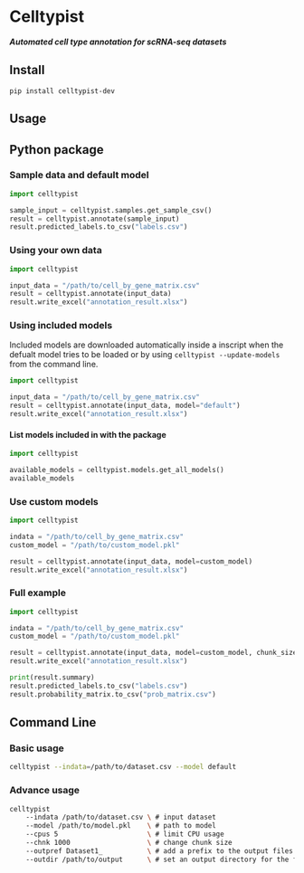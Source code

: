 # Celltypist

**_Automated cell type annotation for scRNA-seq datasets_**

## Install

```console
pip install celltypist-dev
```

## Usage

## Python package

### Sample data and default model

```python
import celltypist

sample_input = celltypist.samples.get_sample_csv()
result = celltypist.annotate(sample_input)
result.predicted_labels.to_csv("labels.csv")
```

### Using your own data

```python
import celltypist

input_data = "/path/to/cell_by_gene_matrix.csv"
result = celltypist.annotate(input_data)
result.write_excel("annotation_result.xlsx")
```

### Using included models

Included models are downloaded automatically inside a inscript when the defualt model tries to be loaded or by using `celltypist --update-models` from the command line.

```python
import celltypist

input_data = "/path/to/cell_by_gene_matrix.csv"
result = celltypist.annotate(input_data, model="default")
result.write_excel("annotation_result.xlsx")
```

#### List models included in with the package

```python
import celltypist

available_models = celltypist.models.get_all_models()
available_models
```

### Use custom models

```python
import celltypist

indata = "/path/to/cell_by_gene_matrix.csv"
custom_model = "/path/to/custom_model.pkl"

result = celltypist.annotate(input_data, model=custom_model)
result.write_excel("annotation_result.xlsx")
```

### Full example

```python
import celltypist

indata = "/path/to/cell_by_gene_matrix.csv"
custom_model = "/path/to/custom_model.pkl"

result = celltypist.annotate(input_data, model=custom_model, chunk_size=1000, cpus=8)
result.write_excel("annotation_result.xlsx")

print(result.summary)
result.predicted_labels.to_csv("labels.csv")
result.probability_matrix.to_csv("prob_matrix.csv")
```

## Command Line

### Basic usage

```bash
celltypist --indata=/path/to/dataset.csv --model default
```

### Advance usage

```bash
celltypist
    --indata /path/to/dataset.csv \ # input dataset
    --model /path/to/model.pkl    \ # path to model
    --cpus 5                      \ # limit CPU usage
    --chnk 1000                   \ # change chunk size
    --outpref Dataset1_           \ # add a prefix to the output files
    --outdir /path/to/output      \ # set an output directory for the files
```
